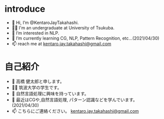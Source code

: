 # introduce
- 👋 Hi, I’m @KentaroJayTakahashi.
- 👨‍🎓 I'm an undergraduate at University of Tsukuba.
- 👀 I’m interested in NLP.
- 🌱 I’m currently learning CG, NLP, Pattern Recognition, etc...(2021/04/30)
- 📫 reach me at kentaro.jay.takahashi@gmail.com

# 自己紹介

- 👋 高橋 健太郎と申します。
- 👨‍🎓 筑波大学の学生です。
- 👀 自然言語処理に興味を持っています。
- 🌱 最近はCGや,自然言語処理, パターン認識などを学んでいます。(2021/04/30)
- 📫 こちらにご連絡ください。 kentaro.jay.takahashi@gmail.com


<!---
KentaroJay/KentaroJay is a ✨ special ✨ repository because its `README.md` (this file) appears on your GitHub profile.
You can click the Preview link to take a look at your changes.
--->

